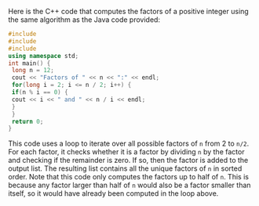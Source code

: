 Here is the C++ code that computes the factors of a positive integer using the same algorithm as the Java code provided:
```c++
#include 
#include 
#include 
using namespace std;
int main() {
 long n = 12;
 cout << "Factors of " << n << ":" << endl;
 for(long i = 2; i <= n / 2; i++) {
 if(n % i == 0) {
 cout << i << " and " << n / i << endl;
 }
 }
 return 0;
}
```
This code uses a loop to iterate over all possible factors of `n` from 2 to `n/2`. For each factor, it checks whether it is a factor by dividing `n` by the factor and checking if the remainder is zero. If so, then the factor is added to the output list. The resulting list contains all the unique factors of `n` in sorted order. 
Note that this code only computes the factors up to half of `n`. This is because any factor larger than half of `n` would also be a factor smaller than itself, so it would have already been computed in the loop above.

